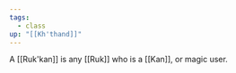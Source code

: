 ```yaml
---
tags:
  - class
up: "[[Kh'thand]]"
---
```

A [[Ruk'kan]] is any [[Ruk]] who is a [[Kan]], or magic user. 